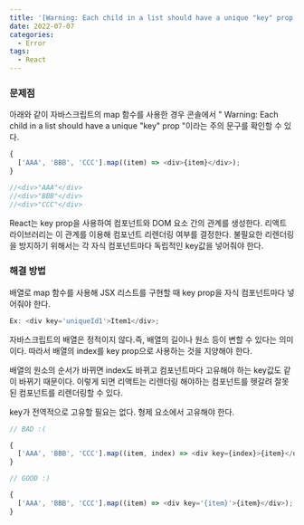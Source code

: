 ```yaml
---
title: '[Warning: Each child in a list should have a unique "key" prop.] 에러 이유 및 해결'
date: 2022-07-07
categories:
  - Error
tags:
  - React
---
```


### 문제점

아래와 같이 자바스크립트의 map 함수를 사용한 경우 콘솔에서 " Warning: Each child in a list should have a unique "key" prop "이라는 주의 문구를 확인할 수 있다.

```js
{
  ['AAA', 'BBB', 'CCC'].map((item) => <div>{item}</div>);
}

//<div>"AAA"</div>
//<div>"BBB"</div>
//<div>"CCC"</div>
```

React는 key prop을 사용하여 컴포넌트와 DOM 요소 간의 관계를 생성한다. 리액트 라이브러리는 이 관계를 이용해 컴포넌트 리렌더링 여부를 결정한다. 불필요한 리렌더링을 방지하기 위해서는 각 자식 컴포넌트마다 독립적인 key값을 넣어줘야 한다.

### 해결 방법

배열로 map 함수를 사용해 JSX 리스트를 구현할 때 key prop을 자식 컴포넌트마다 넣어줘야 한다.

```js
Ex: <div key='uniqueId1'>Item1</div>;
```

자바스크립트의 배열은 정적이지 않다.즉, 배열의 길이나 원소 등이 변할 수 있다는 의미이다. 따라서 배열의 index를 key prop으로 사용하는 것을 지양해야 한다.

배열의 원소의 순서가 바뀌면 index도 바뀌고 컴포넌트마다 고유해야 하는 key값도 같이 바뀌기 때문이다. 이렇게 되면 리액트는 리렌더링 해야하는 컴포넌트를 헷갈려 잘못된 컴포넌트를 리렌더링할 수 있다.

key가 전역적으로 고유할 필요는 없다. 형제 요소에서 고유해야 한다.

```js
// BAD :(

{
  ['AAA', 'BBB', 'CCC'].map((item, index) => <div key={index}>{item}</div>);
}

// GOOD :)

{
  ['AAA', 'BBB', 'CCC'].map((item) => <div key='{item}'>{item}</div>);
}
```
